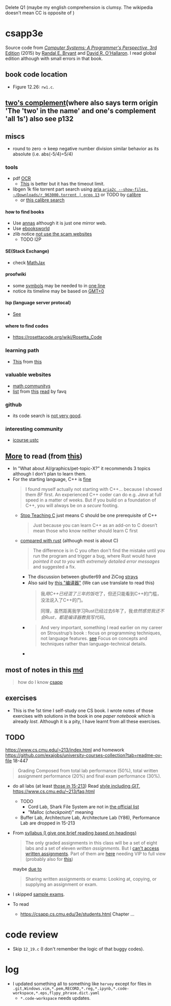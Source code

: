 Delete Q1 (maybe my english comprehension is clumsy. The wikipedia doesn't mean CC is opposite of )
# csapp3e
Source code from [*Computer Systems: A Programmer's Perspective*, 3rd Edition](http://csapp.cs.cmu.edu/3e/home.html) (2015) by [Randal E. Bryant](http://www.cs.cmu.edu/~bryant) and [David R. O'Hallaron](http://www.cs.cmu.edu/~droh).
I read global edition although with small errors in that book.
## book code location
- Figure 12.26: `rw1.c`.
##  [two's complement](https://en.wikipedia.org/wiki/Two%27s_complement#Theory)(where also says term origin 'The 'two' in the name' and one's complement 'all 1s') also see p132
## miscs
- round to zero -> keep negative number division similar behavior as its absolute (i.e. abs(-5/4)=5/4)
### tools
- pdf [OCR](https://tools.pdf24.org/en/ocr-pdf)
  - [This](https://avepdf.com/pdf-ocr) is better but it has the timeout limit.
- libgen 1k file torrent part search using [aria `aria2c --show-files ~/Downloads/r_963000.torrent | grep 13`](https://github.com/aria2/aria2/issues/843) or TODO by [calibre](https://www.reddit.com/r/libgen/comments/lxt7gu/ive_got_1000_books_now_what/)
  - or [this calibre search](https://www.reddit.com/r/Piracy/comments/wq03z7/a_calibre_plugin_that_allows_you_to_search_for/)
#### how to find books
- Use [annas](https://zh.annas-archive.org/) although it is just one mirror web.
- Use [ebooksworld](https://dl.ebooksworld.ir/books/Artificial.Intelligence.A.Modern.Approach.4th.Edition.Peter.Norvig.%20Stuart.Russell.Pearson.9780134610993.EBooksWorld.ir.pdf)
- zlib notice [not use the scam websites](https://www.reddit.com/r/zlibrary/comments/16xtm67/if_you_cannot_download_any_books_then_youre_on/)
  - TODO I2P
#### SE(Stack Exchange)
- check [MathJax](https://math.stackexchange.com/a/671193/1059606)
#### proofwiki
- some [symbols](https://proofwiki.org/wiki/Symbols:LaTeX_Commands/ProofWiki_Specific) may be needed to in [one line](https://proofwiki.org/wiki/Infinite_Set_has_Countably_Infinite_Subset/Proof_2)
- notice its timeline may be based on [GMT+0](https://24timezones.com/time-zone/gmt)
#### lsp (language server protocal)
- [See](https://microsoft.github.io/language-server-protocol/implementors/servers/)
#### where to find codes
- https://rosettacode.org/wiki/Rosetta_Code
### learning path
- [This](https://metacademy.org/graphs/concepts/deep_belief_networks) from [this](https://sharmaeklavya2.github.io/theoremdep/about.html)
### valuable websites
- [math communitys](https://forum.snap.berkeley.edu/t/derivatives-of-the-busy-beaver-function/13109/2)
- [list](http://www.computersciencestudent.com/) from [this](http://williamstallings.com/OperatingSystems/OS9e-Student/) [read](https://stackoverflow.com/search?q=user%3A1131904+operating) by favq
### github
- its code search is [not very good](https://www.reddit.com/r/github/comments/t6w4km/comment/hze0msr/?utm_source=share&utm_medium=web3x&utm_name=web3xcss&utm_term=1&utm_content=share_button).
### interesting community
- [icourse ustc](https://icourse.club/)
## [More](https://teachyourselfcs.com/) to read (from [this](https://news.ycombinator.com/item?id=22286340))
- In "What about AI/graphics/pet-topic-X?" it recommends 3 topics although I don't plan to learn them.
- For the starting language, C++ is [fine](https://stackoverflow.com/a/713735/21294350)
  > I found myself actually not starting with C++... because I showed them *BF* first.
  > An experienced C++ coder can do e.g. *Java* at full speed in a matter of weeks.
  > But if you build on a foundation of C++, you will always be on a *secure* footing.
  - [Stop Teaching C](./references/Stop%20Teaching%20C%20-%20Kate%20Gregory%20-%20CppCon%202015.pptx) just means C should be one prerequisite of C++
    > Just because you can learn C++ as an add-on to C doesn’t mean those who know neither should learn C first
  - [compared with rust](https://users.rust-lang.org/t/is-it-a-good-idea-to-learn-rust-as-a-first-language/46476) (although most is about C)
    > The difference is in C you often don't find the mistake until you run the program and trigger a bug, where Rust would have *pointed it out to you with extremely detailed error messages* and suggested a fix.
    - The discussion between gbutler69 and ZiCog [strays](https://users.rust-lang.org/t/is-it-a-good-idea-to-learn-rust-as-a-first-language/46476/14)
    - Also said by [this "编译器"](https://ramsayleung.github.io/zh/post/2023/rspotify_%E4%B8%80%E4%B8%AA%E7%94%A8%E7%88%B1%E5%8F%91%E7%94%B5%E4%BA%94%E5%B9%B4%E7%9A%84%E5%BC%80%E6%BA%90%E9%A1%B9%E7%9B%AE/) (We can use translate to read this)
      > 我*用C++已经混了三年的饭吃*了，但还只能看到C++的门槛，没法说入了C++的门。
      > 
      > 同理，虽然距离我学习Rust已经过去6年了，我*依然感觉我还不会Rust，都是编译器教我写代码*。
    - > And very important, something I read earlier on my career on Stroustrup’s book : focus on programming techniques, not language features.
      [see](https://www.stroustrup.com/bs_faq.html)
      > Focus on concepts and techniques rather than language-technical details.
    - 
## most of notes in this [md](./asm/README.md)
> how do I know [csapp](https://www.zhihu.com/question/19627054?utm_id=0)
## exercises
- This is the 1st time I self-study one CS book. I wrote notes of those exercises with solutions in the book in one *paper notebook* which is already *lost*. Although it is a pity, I have learnt from all these exercises.
## TODO
https://www.cs.cmu.edu/~213/index.html and homework https://github.com/exajobs/university-courses-collection?tab=readme-ov-file 18-447
> Grading	Composed from total lab performance (50%), total written assignment performance (20%) and final exam performance (30%).
- do all labs (at least [those in 15-213](https://www.cs.cmu.edu/~213/labs.html))
  Read [style including *GIT*](https://www.cs.cmu.edu/~213/codeStyle.html), https://www.cs.cmu.edu/~213/faq.html
  - TODO 
    - Cord Lab, Shark File System are not in [the official list](https://csapp.cs.cmu.edu/3e/labs.html)
    - "Malloc (*checkpoint*)" meaning
  - Buffer Lab, Architecture Lab, Architecture Lab (Y86), Performance Lab  are dropped in 15-213
- From [syllabus (I give one brief reading based on headings)](https://www.cs.cmu.edu/~213/syllabus/syllabus.pdf)
  > The only graded assignments in this class will be a set of eight labs and a set of eleven *written assignments*.
  But I [can't access written assignments](https://www.cs.cmu.edu/~213/assignments.html). Part of them are [here](https://www.studocu.com/en-us/document/carnegie-mellon-university/introduction-to-computer-systems/written-assignment-7-solutions-1/21912728?origin=course-trending-7) needing VIP to full view (probably also for [this](https://www.coursehero.com/file/106613346/WA7pdf/))

  maybe [due to](https://www.cs.cmu.edu/afs/cs/academic/class/15213-s12/www/assignments.html)
  > Sharing written assignments or exams: Looking at, copying, or supplying an assignment or exam.
- I skipped [sample exams](https://www.cs.cmu.edu/~213/exams.html).
- To read
  - https://csapp.cs.cmu.edu/3e/students.html Chapter ...
# code review
- Skip `12_19.c` (I don't remember the logic of that buggy codes).
# log
- I updated something all to something like `hervey` except for files in `.git,Windows.vim,*.pem,RECORD,*.reg,*.ipynb,*.code-workspace,*.eps,flypy_phrase.dict.yaml`
  - `*.code-workspace` needs updates.